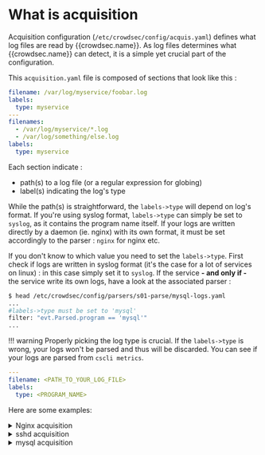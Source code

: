 # What is acquisition

Acquisition configuration (`/etc/crowdsec/config/acquis.yaml`) defines what log files are read by {{crowdsec.name}}. As log files determines what {{crowdsec.name}} can detect, it is a simple yet crucial part of the configuration.

This `acquisition.yaml` file is composed of sections that look like this :

```yaml
filename: /var/log/myservice/foobar.log
labels:
  type: myservice
---
filenames:
  - /var/log/myservice/*.log
  - /var/log/something/else.log
labels:
  type: myservice
```

Each section indicate :

 - path(s) to a log file (or a regular expression for globing)
 - label(s) indicating the log's type

While the path(s) is straightforward, the `labels->type` will depend on log's format.
If you're using syslog format, `labels->type` can simply be set to `syslog`, as it contains the program name itself. If your logs are written directly by a daemon (ie. nginx) with its own format, it must be set accordingly to the parser : `nginx` for nginx etc.

If you don't know to which value you need to set the `labels->type`. First check if logs are written in syslog format (it's the case for a lot of services on linux) : in this case simply set it to `syslog`. If the service **- and only if -** the service write its own logs, have a look at the associated parser :

```bash
$ head /etc/crowdsec/config/parsers/s01-parse/mysql-logs.yaml 
...
#labels->type must be set to 'mysql'
filter: "evt.Parsed.program == 'mysql'"
...
```

!!! warning
    Properly picking the log type is crucial. If the `labels->type` is wrong, your logs won't be parsed and thus will be discarded. You can see if your logs are parsed from `cscli metrics`.


```yaml
---
filename: <PATH_TO_YOUR_LOG_FILE>
labels:
  type: <PROGRAM_NAME>

```
Here are some examples:

<details>
  <summary>Nginx acquisition</summary>

```yaml
---
filename: /var/log/nginx/*.log
labels:
  type: nginx
```

</details>



<details>
  <summary>sshd acquisition</summary>

```yaml
#Generated acquisition file - wizard.sh (service: sshd) / files : /var/log/auth.log
filenames:
  - /var/log/auth.log
labels:
  type: syslog
---
```

</details>

<details>
  <summary>mysql acquisition</summary>

```yaml
#Generated acquisition file - wizard.sh (service: mysql) / files : /var/log/mysql/error.log
filenames:
  - /var/log/mysql/error.log
labels:
  type: mysql
```

</details>
